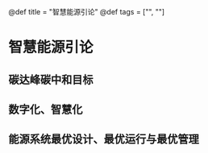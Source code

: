 @def title = "智慧能源引论"
@def tags = ["", ""]

# 智慧能源引论

## 碳达峰碳中和目标

## 数字化、智慧化

## 能源系统最优设计、最优运行与最优管理